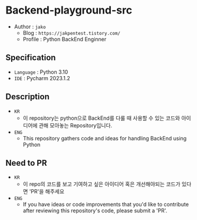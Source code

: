 # Backend-playground-src

- Author : `jako`
    - Blog : `https://jakpentest.tistory.com/`
    - Profile : Python BackEnd Enginner

## Specification

- `Language` : Python 3.10
- `IDE` : Pycharm 2023.1.2

## Description

- `KR`
    - 이 repository는 python으로 BackEnd를 다룰 때 사용할 수 있는 코드와 아이디어에 관해 모아놓는 Repository입니다.
- `ENG`
    - This repository gathers code and ideas for handling BackEnd using Python

## Need to PR

- `KR`
    - 이 repo의 코드를 보고 기여하고 싶은 아이디어 혹은 개선해야되는 코드가 있다면 'PR'을 해주세요
- `ENG`
    - If you have ideas or code improvements that you'd like to contribute after reviewing this repository's code, please submit a 'PR'.
